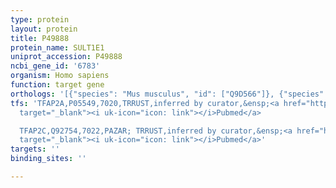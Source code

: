 ```yaml
---
type: protein
layout: protein
title: P49888
protein_name: SULT1E1
uniprot_accession: P49888
ncbi_gene_id: '6783'
organism: Homo sapiens
function: target gene
orthologs: '[{"species": "Mus musculus", "id": ["Q9D566"]}, {"species": "Rattus norvegicus", "id": ["Q99ND5"]}]'
tfs: 'TFAP2A,P05549,7020,TRRUST,inferred by curator,&ensp;<a href="https://www.ncbi.nlm.nih.gov/pubmed/?term=17187826%5Buid%5D+OR+29087512%5Buid%5D"
  target="_blank"><i uk-icon="icon: link"></i>Pubmed</a>

  TFAP2C,Q92754,7022,PAZAR; TRRUST,inferred by curator,&ensp;<a href="https://www.ncbi.nlm.nih.gov/pubmed/?term=17187826%5Buid%5D+OR+18971253%5Buid%5D+OR+29087512%5Buid%5D"
  target="_blank"><i uk-icon="icon: link"></i>Pubmed</a>'
targets: ''
binding_sites: ''

---
```


